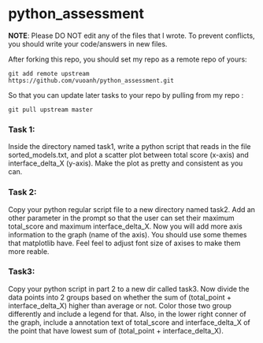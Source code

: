 # python_assessment

**NOTE**: Please DO NOT edit any of the files that I wrote. To prevent conflicts, you should write your code/answers in new files.

After forking this repo, you should set my repo as a remote repo of yours:
```
git add remote upstream https://github.com/vuoanh/python_assessment.git
```

So that you can update later tasks to your repo by pulling from my repo :
```
git pull upstream master
```

### Task 1:

Inside the directory named task1, write a python script that reads in the file sorted_models.txt, and plot a scatter plot between total score (x-axis) and interface_delta_X (y-axis). Make the plot as pretty and consistent as you can.


### Task 2:

Copy your python regular script file to a new directory named task2. Add an other parameter in the prompt so that the user can set their maximum total_score and maximum interface_delta_X. Now you will add more axis information to the graph (name of the axis). You should use some themes that matplotlib have. Feel feel to adjust font size of axises to make them more reable.

### Task3:
Copy your python script in part 2 to a new dir called task3. Now divide the data points into 2 groups based on whether the sum of (total_point + interface_delta_X) higher than average or not. Color those two group differently and include a legend for that. Also, in the lower right conner of the graph, include a annotation text of total_score and interface_delta_X of the point that have lowest sum of (total_point + interface_delta_X).

